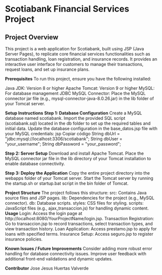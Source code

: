 # Scotiabank Financial Services Project
## Project Overview
This project is a web application for Scotiabank, built using JSP (Java Server Pages), to replicate core financial services functionalities such as transaction handling, loan registration, and insurance records. It provides an interactive user interface for customers to manage their transactions, request loans, and set up insurance plans.

**Prerequisites**
To run this project, ensure you have the following installed:

  Java JDK: Version 8 or higher
  Apache Tomcat: Version 9 or higher
  MySQL: For database management
  JDBC MySQL Connector: Place the MySQL connector jar file (e.g., mysql-connector-java-8.0.26.jar) in the lib folder of your Tomcat server.

**Setup Instructions**
**Step 1: Database Configuration**
Create a MySQL database named scotiabank.
Import the provided SQL script (scotiabank.sql) located in the db folder to set up the required tables and initial data.
Update the database configuration in the base_datos.jsp file with your MySQL credentials:
jsp
Copiar código
String dbUrl = "jdbc:mysql://localhost:3306/scotiabank";
String dbUser = "your_username";
String dbPassword = "your_password";

**Step 2: Server Setup**
Download and install Apache Tomcat.
Place the MySQL connector jar file in the lib directory of your Tomcat installation to enable database connectivity.

**Step 3: Deploy the Application**
Copy the entire project directory into the webapps folder of your Tomcat server.
Start the Tomcat server by running the startup.sh or startup.bat script in the bin folder of Tomcat.

**Project Structure**
The project follows this structure:
  src: Contains Java source files and JSP pages.
  lib: Dependencies for the project (e.g., MySQL connector).
  db: Database scripts.
  styles: CSS files for styling.
  scripts: JavaScript files (e.g., ajax_transaccion.js) for handling dynamic content.
**Usage**
Login: Access the login page at http://localhost:8080/YourProjectName/login.jsp.
Transaction Registration: Go to transaccion.jsp to record transactions, select transaction types, and view transaction history.
Loan Application: Access prestamo.jsp to apply for loans with specified terms.
Insurance Setup: Access seguro.jsp to register insurance policies.

**Known Issues / Future Improvements**
Consider adding more robust error handling for database connectivity issues.
Improve user feedback with additional front-end validations and dynamic updates.

**Contributor**
Jose Jesus Huertas Valverde
